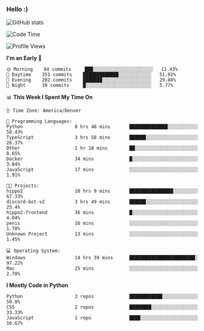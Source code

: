 ### Hello :)

![GitHub stats](https://github-readme-stats.vercel.app/api?username=neverabsolute&count_private=true&include_all_commits=true&bg_color=0D1117&text_color=F3F3F3&title_color=E1E1E1)

<!--START_SECTION:waka-->
![Code Time](http://img.shields.io/badge/Code%20Time-542%20hrs%2028%20mins-blue)

![Profile Views](http://img.shields.io/badge/Profile%20Views-0-blue)

**I'm an Early 🐤** 

```text
🌞 Morning    84 commits     ███░░░░░░░░░░░░░░░░░░░░░░   12.43% 
🌆 Daytime    351 commits    █████████████░░░░░░░░░░░░   51.92% 
🌃 Evening    202 commits    ███████░░░░░░░░░░░░░░░░░░   29.88% 
🌙 Night      39 commits     █░░░░░░░░░░░░░░░░░░░░░░░░   5.77%

```


📊 **This Week I Spent My Time On** 

```text
⌚︎ Time Zone: America/Denver

💬 Programming Languages: 
Python                   8 hrs 48 mins       ██████████████░░░░░░░░░░░   58.43% 
TypeScript               3 hrs 58 mins       ██████░░░░░░░░░░░░░░░░░░░   26.37% 
Other                    1 hr 18 mins        ██░░░░░░░░░░░░░░░░░░░░░░░   8.65% 
Docker                   34 mins             █░░░░░░░░░░░░░░░░░░░░░░░░   3.84% 
JavaScript               17 mins             ░░░░░░░░░░░░░░░░░░░░░░░░░   1.91%

🐱‍💻 Projects: 
hippo2                   10 hrs 9 mins       ████████████████░░░░░░░░░   67.33% 
discord-bot-v2           3 hrs 49 mins       ██████░░░░░░░░░░░░░░░░░░░   25.4% 
hippo2-frontend          36 mins             █░░░░░░░░░░░░░░░░░░░░░░░░   4.04% 
penis                    16 mins             ░░░░░░░░░░░░░░░░░░░░░░░░░   1.78% 
Unknown Project          13 mins             ░░░░░░░░░░░░░░░░░░░░░░░░░   1.45%

💻 Operating System: 
Windows                  14 hrs 39 mins      ████████████████████████░   97.22% 
Mac                      25 mins             ░░░░░░░░░░░░░░░░░░░░░░░░░   2.78%

```

**I Mostly Code in Python** 

```text
Python                   3 repos             ████████████░░░░░░░░░░░░░   50.0% 
CSS                      2 repos             ████████░░░░░░░░░░░░░░░░░   33.33% 
JavaScript               1 repo              ████░░░░░░░░░░░░░░░░░░░░░   16.67%

```



<!--END_SECTION:waka-->
